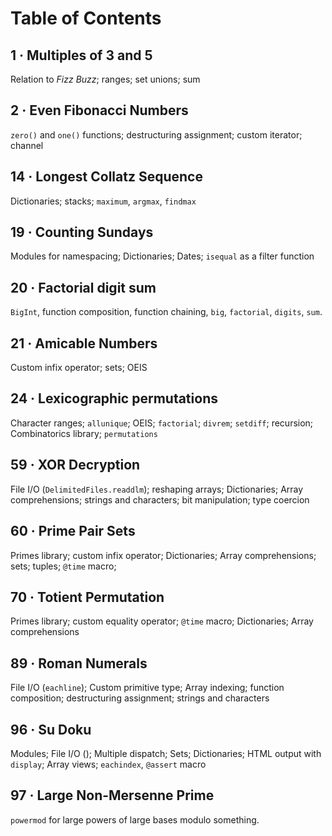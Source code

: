 # Table of Contents

## 1 · Multiples of 3 and 5

Relation to *Fizz Buzz*; ranges; set unions; sum


## 2 · Even Fibonacci Numbers

`zero()` and `one()` functions; destructuring assignment; custom iterator; channel


## 14 · Longest Collatz Sequence

Dictionaries; stacks; `maximum`, `argmax`, `findmax`


## 19 · Counting Sundays

Modules for namespacing; Dictionaries; Dates; `isequal` as a filter function


## 20 · Factorial digit sum

`BigInt`, function composition, function chaining, `big`, `factorial`, `digits`, `sum`.


## 21 · Amicable Numbers

Custom infix operator; sets; OEIS



## 24 · Lexicographic permutations

Character ranges; `allunique`; OEIS; `factorial`; `divrem`; `setdiff`; recursion; Combinatorics library; `permutations`



## 59 · XOR Decryption

File I/O (`DelimitedFiles.readdlm`); reshaping arrays; Dictionaries; Array comprehensions; strings and characters; bit manipulation; type coercion


## 60 · Prime Pair Sets

Primes library; custom infix operator; Dictionaries; Array comprehensions; sets; tuples; `@time` macro;


## 70 · Totient Permutation

Primes library; custom equality operator; `@time` macro; Dictionaries; Array comprehensions


## 89 · Roman Numerals

File I/O (`eachline`); Custom primitive type; Array indexing; function composition; destructuring assignment; strings and characters


## 96 · Su Doku

Modules; File I/O (); Multiple dispatch; Sets; Dictionaries; HTML output with `display`; Array views; `eachindex`, `@assert` macro


## 97 · Large Non-Mersenne Prime

`powermod` for large powers of large bases modulo something.